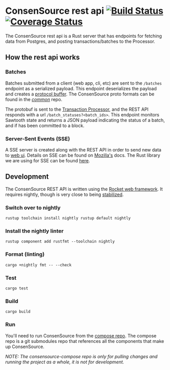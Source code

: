 # ConsenSource rest api [![Build Status](https://travis-ci.org/target/consensource-api.svg?branch=master)](https://travis-ci.org/target/consensource-api) [![Coverage Status](https://img.shields.io/coveralls/github/target/consensource-api)](https://coveralls.io/github/target/consensource-api?branch=master)

The ConsenSource rest api is a Rust server that has endpoints for fetching data
from Postgres, and posting transactions/batches to the Processor.

## How the rest api works

### Batches

Batches submitted from a client (web app, cli, etc) are sent to the `/batches`
endpoint as a serialized payload. This endpoint deserializes the payload and
creates a [protocol buffer](https://developers.google.com/protocol-buffers). The
ConsenSource proto formats can be found in the
[_common_](https://github.com/target/consensource-common/tree/master/protos)
repo.

The protobuf is sent to the [Transaction
Processor](https://github.com/target/consensource-processor), and the REST API
responds with a url `/batch_statuses?<batch_ids>`. This endpoint monitors
Sawtooth state and returns a JSON payload indicating the status of a batch, and
if has been committed to a block.

### Server-Sent Events (SSE)

A SSE server is created along with the REST API in order to send new data to
[web ui](https://github.com/target/consensource-ui). Details on SSE can be found
on
[Mozilla's](https://developer.mozilla.org/en-US/docs/Web/API/Server-sent_events)
docs. The Rust library we are using for SSE can be found
[here](https://github.com/adeebahmed/hyper-sse/tree/0.1-no-tokens).

## Development

The ConsenSource REST API is written using the [Rocket web
framework](https://rocket.rs/). It requires nightly, though is very close to
being [stabilized](https://github.com/SergioBenitez/Rocket/issues/19).

### Switch over to nightly 
``` 
rustup toolchain install nightly rustup default nightly 
```

### Install the nightly linter 

``` 
rustup component add rustfmt --toolchain nightly 
```

### Format (linting) 
``` 
cargo +nightly fmt -- --check 
```

### Test 
``` 
cargo test 
```

### Build 
``` 
cargo build 
```

### Run

You'll need to run ConsenSource from the [compose
repo](https://github.com/target/consensource-compose). The compose repo is a git
submodules repo that  references all the components that make up ConsenSource.

_NOTE: The consensource-compose repo is only for pulling changes and running the
project as a whole, it is not for development._